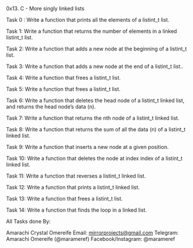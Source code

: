 0x13. C - More singly linked lists

Task 0 : Write a function that prints all the elements of a listint_t list.

Task 1: Write a function that returns the number of elements in a linked listint_t list.

Task 2:  Write a function that adds a new node at the beginning of a listint_t list.

Task 3: Write a function that adds a new node at the end of a listint_t list..

Task 4: Write a function that frees a listint_t list.

Task 5: Write a function that frees a listint_t list.

Task 6: Write a function that deletes the head node of a listint_t linked list, and returns the head node’s data (n).

Task 7: Write a function that returns the nth node of a listint_t linked list.

Task 8: Write a function that returns the sum of all the data (n) of a listint_t linked list.

Task 9: Write a function that inserts a new node at a given position.

Task 10: Write a function that deletes the node at index index of a listint_t linked list.

Task 11: Write a function that reverses a listint_t linked list.

Task 12: Write a function that prints a listint_t linked list.

Task 13: Write a function that frees a listint_t list.

Task 14: Write a function that finds the loop in a linked list.


All Tasks done By:

Amarachi Crystal Omereife
Email: mirrorprojects@gmail.com
Telegram: Amarachi Omereife (@marameref)
Facebook/Instagram: @marameref

